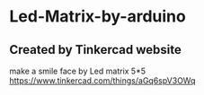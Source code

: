 # Led-Matrix-by-arduino
## Created by Tinkercad website
make a smile face by Led matrix 5*5
https://www.tinkercad.com/things/aGq6spV3OWq
